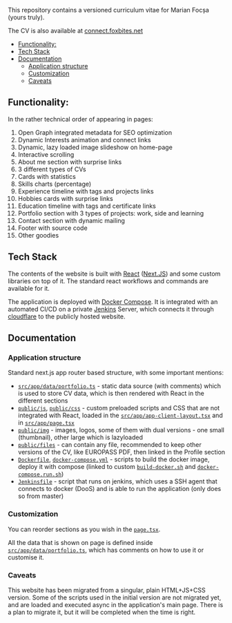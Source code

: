 This repository contains a versioned curriculum vitae for Marian Focșa (yours truly).

The CV is also available at [connect.foxbites.net](https://connect.foxbites.net)

- [Functionality:](#functionality)
- [Tech Stack](#tech-stack)
- [Documentation](#documentation)
  - [Application structure](#application-structure)
  - [Customization](#customization)
  - [Caveats](#caveats)


## Functionality:
In the rather technical order of appearing in pages:

1. Open Graph integrated metadata for SEO optimization
2. Dynamic Interests animation and connect links
3. Dynamic, lazy loaded image slideshow on home-page
4. Interactive scrolling
5. About me section with surprise links
6. 3 different types of CVs
7. Cards with statistics
8. Skills charts (percentage)
9. Experience timeline with tags and projects links
10. Hobbies cards with surprise links
11. Education timeline with tags and certificate links
12. Portfolio section with 3 types of projects: work, side and learning
13. Contact section with dynamic mailing
14. Footer with source code
15. Other goodies

## Tech Stack

The contents of the website is built with [React](https://react.dev) ([Next.JS](https://nextjs.org)) and some custom libraries on top of it. The standard react workflows and commands are available for it.

The application is deployed with [Docker Compose](https://docs.docker.com/compose/). It is integrated with an automated CI/CD on a private [Jenkins](https://www.jenkins.io) Server, which connects it through [cloudflare](https://www.cloudflare.com/en-gb/) to the publicly hosted website.

## Documentation

### Application structure

Standard next.js app router based structure, with some important mentions:

- [`src/app/data/portfolio.ts`](src/app/data/portfolio.ts) - static data source (with comments) which is used to store CV data, which is then rendered with React in the different sections
- [`public/js`](public/js), [`public/css`](public/css) - custom preloaded scripts and CSS that are not integrated with React, loaded in the [`src/app/app-client-layout.tsx`](src/app/app-client-layout.tsx) and in [`src/app/page.tsx`](src/app/page.tsx)
- [`public/img`](public/img) - images, logos, some of them with dual versions - one small (thumbnail), other large which is lazyloaded
- [`public/files`](public/files) - can contain any file, recommended to keep other versions of the CV, like EUROPASS PDF, then linked in the Profile section
- [`Dockerfile`](Dockerfile), [`docker-compose.yml`](docker-compose.yml) - scripts to build the docker image, deploy it with compose (linked to custom [`build-docker.sh`](build-docker.sh) and [`docker-compose.run.sh`](docker-compose.run.sh))
- [`Jenkinsfile`](Jenkinsfile) - script that runs on jenkins, which uses a SSH agent that connects to docker (DooS) and is able to run the application (only does so from master)

### Customization
You can reorder sections as you wish in the [`page.tsx`](src/app/page.tsx).

All the data that is shown on page is defined inside [`src/app/data/portfolio.ts`](src/app/data/portfolio.ts), which has comments on how to use it or customise it.

### Caveats

This website has been migrated from a singular, plain HTML+JS+CSS version. Some of the scripts used in the initial version are not migrated yet, and are loaded and executed async in the application's main page. There is a plan to migrate it, but it will be completed when the time is right.